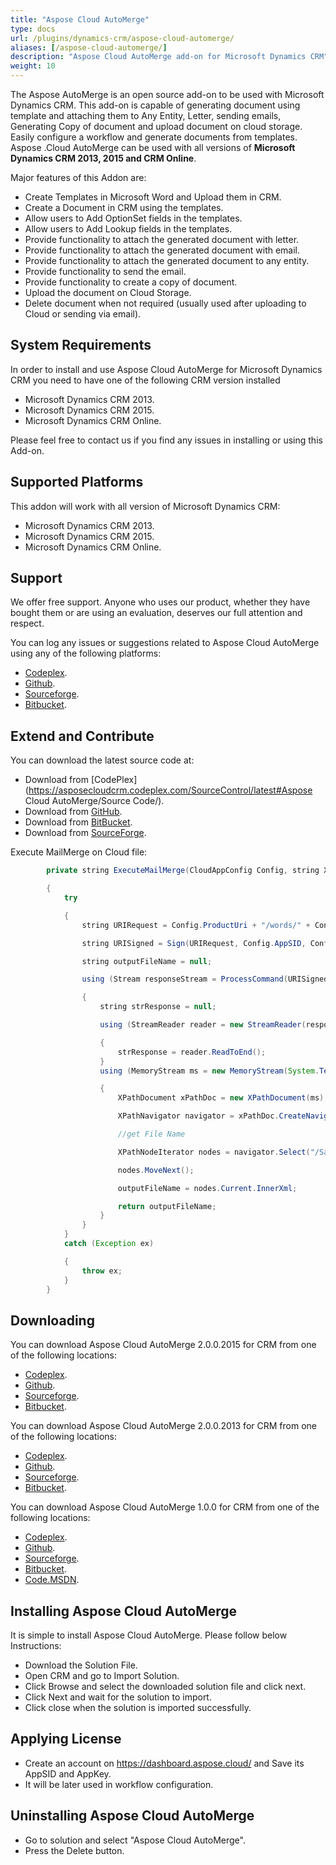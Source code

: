 ```yaml
---
title: "Aspose Cloud AutoMerge"
type: docs
url: /plugins/dynamics-crm/aspose-cloud-automerge/
aliases: [/aspose-cloud-automerge/]
description: "Aspose Cloud AutoMerge add-on for Microsoft Dynamics CRM"
weight: 10
---
```


The Aspose AutoMerge is an open source add-on to be used with Microsoft Dynamics CRM. This add-on is capable of generating document using template and attaching them to Any Entity, Letter, sending emails, Generating Copy of document and upload document on cloud storage. Easily configure a workflow and generate documents from templates. Aspose .Cloud AutoMerge can be used with all versions of **Microsoft Dynamics CRM 2013, 2015 and CRM Online**.

Major features of this Addon are:

- Create Templates in Microsoft Word and Upload them in CRM.
- Create a Document in CRM using the templates.
- Allow users to Add OptionSet fields in the templates.
- Allow users to Add Lookup fields in the templates.
- Provide functionality to attach the generated document with letter.
- Provide functionality to attach the generated document with email.
- Provide functionality to attach the generated document to any entity.
- Provide functionality to send the email.
- Provide functionality to create a copy of document.
- Upload the document on Cloud Storage.
- Delete document when not required (usually used after uploading to Cloud or sending via email).

## System Requirements

In order to install and use Aspose Cloud AutoMerge for Microsoft Dynamics CRM you need to have one of the following CRM version installed

- Microsoft Dynamics CRM 2013.
- Microsoft Dynamics CRM 2015.
- Microsoft Dynamics CRM Online.

Please feel free to contact us if you find any issues in installing or using this Add-on.

## Supported Platforms

This addon will work with all version of Microsoft Dynamics CRM:

- Microsoft Dynamics CRM 2013.
- Microsoft Dynamics CRM 2015.
- Microsoft Dynamics CRM Online.

## Support

We offer free support. Anyone who uses our product, whether they have bought them or are using an evaluation, deserves our full attention and respect.

You can log any issues or suggestions related to Aspose Cloud AutoMerge using any of the following platforms:

- [Codeplex](https://goo.gl/7Gv4MP).
- [Github](https://goo.gl/od35Lg).
- [Sourceforge](https://goo.gl/jTKXSa).
- [Bitbucket](https://goo.gl/Squzfh).

## Extend and Contribute

You can download the latest source code at:

- Download from [CodePlex](https://asposecloudcrm.codeplex.com/SourceControl/latest#Aspose Cloud AutoMerge/Source Code/).
- Download from [GitHub](https://github.com/asposemarketplace/asposecloudcrm/tree/master/Aspose%20Cloud%20AutoMerge/Source%20Code).
- Download from [BitBucket](https://bitbucket.org/asposemarketplace/aspose-cloud-for-dynamics-crm/src/31f6d33af4cf318c36955b9871961efe42869ce4/Aspose%20Cloud%20AutoMerge/Source%20Code/?at=master).
- Download from [SourceForge](https://sourceforge.net/p/asposecloudfordynamicscrm/code/ci/master/tree/Aspose%20Cloud%20AutoMerge/Source%20Code).

Execute MailMerge on Cloud file:

```JAVA
        private string ExecuteMailMerge(CloudAppConfig Config, string Xml)

        {
            try

            {
                string URIRequest = Config.ProductUri + "/words/" + Config.FileName + "/executeMailMerge";

                string URISigned = Sign(URIRequest, Config.AppSID, Config.AppKey);

                string outputFileName = null;

                using (Stream responseStream = ProcessCommand(URISigned, "POST", Xml, "xml"))

                {
                    string strResponse = null;

                    using (StreamReader reader = new StreamReader(responseStream))

                    {
                        strResponse = reader.ReadToEnd();
                    }
                    using (MemoryStream ms = new MemoryStream(System.Text.Encoding.UTF8.GetBytes(strResponse)))

                    {
                        XPathDocument xPathDoc = new XPathDocument(ms);

                        XPathNavigator navigator = xPathDoc.CreateNavigator();

                        //get File Name

                        XPathNodeIterator nodes = navigator.Select("/SaaSposeResponse/Document/FileName");

                        nodes.MoveNext();

                        outputFileName = nodes.Current.InnerXml;

                        return outputFileName;
                    }
                }
            }
            catch (Exception ex)

            {
                throw ex;
            }
        }
```

## Downloading

You can download Aspose Cloud AutoMerge 2.0.0.2015 for CRM from one of the following locations:

- [Codeplex](http://goo.gl/9LLjhP).
- [Github](http://goo.gl/Az00wC).
- [Sourceforge](http://goo.gl/jWo7jY).
- [Bitbucket](http://goo.gl/mC5Psb).

You can download Aspose Cloud AutoMerge 2.0.0.2013 for CRM from one of the following locations:

- [Codeplex](http://goo.gl/7Uy3v6).
- [Github](http://goo.gl/Kg4G6E).
- [Sourceforge](http://goo.gl/jWo7jY).
- [Bitbucket](http://goo.gl/mC5Psb).

You can download Aspose Cloud AutoMerge 1.0.0 for CRM from one of the following locations:

- [Codeplex](http://goo.gl/VfcGTd).
- [Github](http://goo.gl/7QOJlI).
- [Sourceforge](http://goo.gl/2rEubq).
- [Bitbucket](http://goo.gl/blUMuZ).
- [Code.MSDN](http://goo.gl/p0QEnp).

## Installing Aspose Cloud AutoMerge

It is simple to install Aspose Cloud AutoMerge. Please follow below Instructions:

- Download the Solution File.
- Open CRM and go to Import Solution.
- Click Browse and select the downloaded solution file and click next.
- Click Next and wait for the solution to import.
- Click close when the solution is imported successfully.

## Applying License

- Create an account on <https://dashboard.aspose.cloud/> and Save its AppSID and AppKey.
- It will be later used in workflow configuration.

## Uninstalling Aspose Cloud AutoMerge

- Go to solution and select "Aspose Cloud AutoMerge".
- Press the Delete button.
